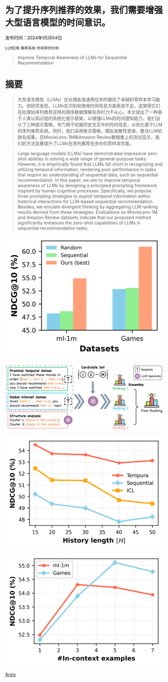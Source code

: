 # 为了提升序列推荐的效果，我们需要增强大型语言模型的时间意识。

发布时间：2024年05月04日

`LLM应用` `推荐系统` `时间序列分析`

> Improve Temporal Awareness of LLMs for Sequential Recommendation

# 摘要

> 大型语言模型（LLMs）在处理各类通用任务时展现了卓越的零样本学习能力。但研究发现，LLMs在识别和使用时间信息方面表现不足，这使得它们在处理如序列推荐这样的顺序数据理解任务时力不从心。本文提出了一种基于人类认知过程的系统化提示框架，以增强LLMs的时间感知能力。我们设计了三种提示策略，专门用于挖掘历史交互中的时间信息，以优化基于LLM的序列推荐系统。同时，我们采用聚合策略，模拟发散性思维，整合LLM的排名结果。在MovieLens-1M和Amazon Review数据集上的测试显示，我们的方法显著提升了LLMs在序列推荐任务中的零样本性能。

> Large language models (LLMs) have demonstrated impressive zero-shot abilities in solving a wide range of general-purpose tasks. However, it is empirically found that LLMs fall short in recognizing and utilizing temporal information, rendering poor performance in tasks that require an understanding of sequential data, such as sequential recommendation. In this paper, we aim to improve temporal awareness of LLMs by designing a principled prompting framework inspired by human cognitive processes. Specifically, we propose three prompting strategies to exploit temporal information within historical interactions for LLM-based sequential recommendation. Besides, we emulate divergent thinking by aggregating LLM ranking results derived from these strategies. Evaluations on MovieLens-1M and Amazon Review datasets indicate that our proposed method significantly enhances the zero-shot capabilities of LLMs in sequential recommendation tasks.

![为了提升序列推荐的效果，我们需要增强大型语言模型的时间意识。](../../../paper_images/2405.02778/paper_motivation_2.png)

![为了提升序列推荐的效果，我们需要增强大型语言模型的时间意识。](../../../paper_images/2405.02778/x1.png)

![为了提升序列推荐的效果，我们需要增强大型语言模型的时间意识。](../../../paper_images/2405.02778/history_ml.png)

![为了提升序列推荐的效果，我们需要增强大型语言模型的时间意识。](../../../paper_images/2405.02778/fcl_demos.png)

[Arxiv](https://arxiv.org/abs/2405.02778)